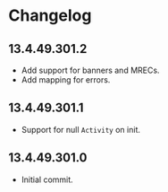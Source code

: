 # Changelog

## 13.4.49.301.2
* Add support for banners and MRECs.
* Add mapping for errors.

## 13.4.49.301.1
* Support for null `Activity` on init.

## 13.4.49.301.0
* Initial commit.
